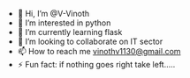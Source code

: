 - 👋 Hi, I’m @V-Vinoth
- 👀 I’m interested in python
- 🌱 I’m currently learning flask
- 💞️ I’m looking to collaborate on IT sector
- 📫 How to reach me vinothv1130@gmail.com  
- ⚡ Fun fact: if nothing goes right take left.....

<!---
V-Vinoth/V-Vinoth is a ✨ special ✨ repository because its `README.md` (this file) appears on your GitHub profile.
You can click the Preview link to take a look at your changes.
--->
